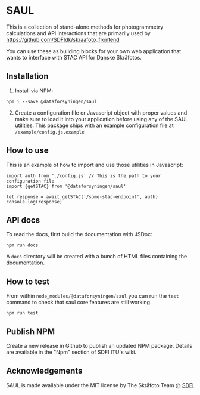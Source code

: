 # SAUL

This is a collection of stand-alone methods for photogrammetry calculations and API interactions that are primarily used by https://github.com/SDFIdk/skraafoto_frontend

You can use these as building blocks for your own web application that wants to interface with STAC API for Danske Skråfotos.

## Installation

1. Install via NPM:
```
npm i --save @dataforsyningen/saul
```

2. Create a configuration file or Javascript object with proper values and make sure to load it into your application before using any of the SAUL utilities. This package ships with an example configuration file at `/example/config.js.example`

## How to use

This is an example of how to import and use those utilities in Javascript:
```
import auth from './config.js' // This is the path to your configuration file
import {getSTAC} from '@dataforsyningen/saul'

let response = await getSTAC('/some-stac-endpoint', auth)
console.log(response)
```

## API docs

To read the docs, first build the documentation with JSDoc:
```
npm run docs
```
A `docs` directory will be created with a bunch of HTML files containing the documentation.

## How to test

From within `node_modules/@dataforsyningen/saul` you can run the `test` command to check that saul core features are still working.
```
npm run test
```

## Publish NPM

Create a new release in Github to publish an updated NPM package.
Details are available in the "Npm" section of SDFI ITU's wiki.

## Acknowledgements

SAUL is made available under the MIT license by
The Skråfoto Team @ [SDFI](https://sdfi.dk/)
